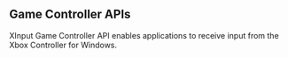 ## Game Controller APIs

XInput Game Controller API enables applications to receive input from the Xbox
Controller for Windows.
